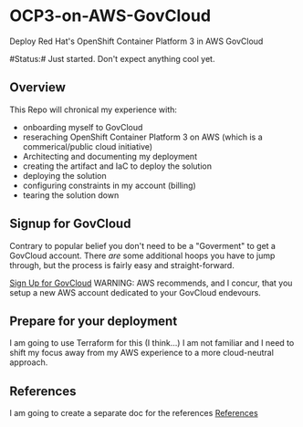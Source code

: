 # OCP3-on-AWS-GovCloud
Deploy Red Hat's OpenShift Container Platform 3 in AWS GovCloud

#Status:#  Just started.  Don't expect anything cool yet.

## Overview
This Repo will chronical my experience with:
* onboarding myself to GovCloud
* reseraching OpenShift Container Platform 3 on AWS (which is a commerical/public cloud initiative)
* Architecting and documenting my deployment
* creating the artifact and IaC to deploy the solution
* deploying the solution
* configuring constraints in my account (billing)
* tearing the solution down

## Signup for GovCloud
Contrary to popular belief you don't need to be a "Goverment" to get a GovCloud account.  There *are* some additional hoops you have to jump through, but the process is fairly easy and straight-forward.

[Sign Up for GovCloud](GovCloud-Signup.md)
WARNING:  AWS recommends, and I concur, that you setup a new AWS account dedicated to your GovCloud endevours.

## Prepare for your deployment
I am going to use Terraform for this (I think...)  I am not familiar and I need to shift my focus away from my AWS experience to a more cloud-neutral approach.

## References
I am going to create a separate doc for the references
[References](References.md)
